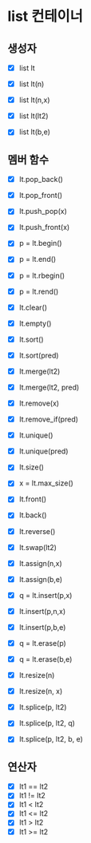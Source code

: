 # list 컨테이너

## 생성자
- [x] list lt
- [x] list lt(n)
- [x] list lt(n,x)
- [x] list lt(lt2)
- [x] list lt(b,e)


## 멤버 함수
- [x] lt.pop_back()
- [x] lt.pop_front()
- [x] lt.push_pop(x)
- [x] lt.push_front(x)


- [x] p = lt.begin()
- [x] p = lt.end()
- [x] p = lt.rbegin()
- [x] p = lt.rend()


- [x] lt.clear()
- [x] lt.empty()
- [x] lt.sort()
- [x] lt.sort(pred)
- [x] lt.merge(lt2)
- [x] lt.merge(lt2, pred)
- [x] lt.remove(x)
- [x] lt.remove_if(pred)
- [x] lt.unique()
- [x] lt.unique(pred)


- [x] lt.size()
- [x] x = lt.max_size()
- [x] lt.front()
- [x] lt.back()
- [x] lt.reverse()
- [x] lt.swap(lt2)


- [x] lt.assign(n,x)
- [x] lt.assign(b,e)
- [x] q = lt.insert(p,x)
- [x] lt.insert(p,n,x)
- [x] lt.insert(p,b,e)
- [x] q = lt.erase(p)
- [x] q = lt.erase(b,e)
- [x] lt.resize(n)
- [x] lt.resize(n, x)
- [x] lt.splice(p, lt2)
- [x] lt.splice(p, lt2, q)
- [x] lt.splice(p, lt2, b, e)


## 연산자
- [x] lt1 == lt2
- [x] lt1 != lt2
- [x] lt1 < lt2
- [x] lt1 <= lt2
- [x] lt1 > lt2
- [x] lt1 >= lt2
